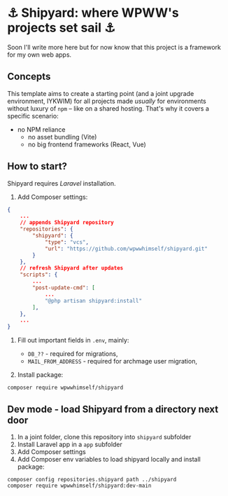 # ⚓ Shipyard: where WPWW's projects set sail ⚓

Soon I'll write more here but for now know that this project is a framework for my own web apps.

## Concepts

This template aims to create a starting point (and a joint upgrade environment, IYKWIM) for all projects made _usually_ for environments without luxury of `npm` – like on a shared hosting. That's why it covers a specific scenario:
- no NPM reliance
  - no asset bundling (Vite)
  - no big frontend frameworks (React, Vue)

## How to start?

Shipyard requires _Laravel_ installation.

1. Add Composer settings:
```json
{
    ...
    // appends Shipyard repository
    "repositories": {
        "shipyard": {
            "type": "vcs",
            "url": "https://github.com/wpwwhimself/shipyard.git"
        }
    },
    // refresh Shipyard after updates
    "scripts": {
        ...
        "post-update-cmd": [
            ...
            "@php artisan shipyard:install"
        ],
    },
    ...
}
```
1. Fill out important fields in `.env`, mainly:
   - `DB_??` - required for migrations,
   - `MAIL_FROM_ADDRESS` - required for archmage user migration,

2. Install package:
```
composer require wpwwhimself/shipyard
```

## Dev mode - load Shipyard from a directory next door

1. In a joint folder, clone this repository into `shipyard` subfolder
2. Install Laravel app in a `app` subfolder
3. Add Composer settings
4. Add Composer env variables to load shipyard locally and install package:
```
composer config repositories.shipyard path ../shipyard
composer require wpwwhimself/shipyard:dev-main
```
